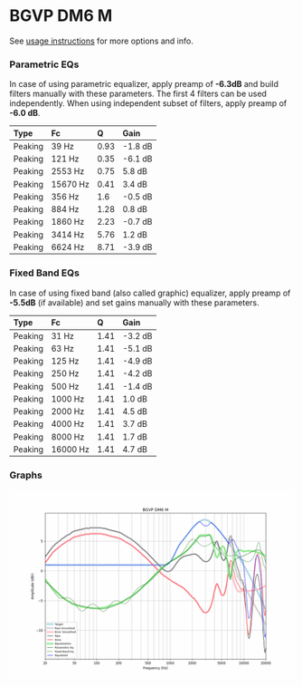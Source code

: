 # BGVP DM6 M
See [usage instructions](https://github.com/jaakkopasanen/AutoEq#usage) for more options and info.

### Parametric EQs
In case of using parametric equalizer, apply preamp of **-6.3dB** and build filters manually
with these parameters. The first 4 filters can be used independently.
When using independent subset of filters, apply preamp of **-6.0 dB**.

| Type    | Fc       |    Q | Gain    |
|:--------|:---------|:-----|:--------|
| Peaking | 39 Hz    | 0.93 | -1.8 dB |
| Peaking | 121 Hz   | 0.35 | -6.1 dB |
| Peaking | 2553 Hz  | 0.75 | 5.8 dB  |
| Peaking | 15670 Hz | 0.41 | 3.4 dB  |
| Peaking | 356 Hz   | 1.6  | -0.5 dB |
| Peaking | 884 Hz   | 1.28 | 0.8 dB  |
| Peaking | 1860 Hz  | 2.23 | -0.7 dB |
| Peaking | 3414 Hz  | 5.76 | 1.2 dB  |
| Peaking | 6624 Hz  | 8.71 | -3.9 dB |

### Fixed Band EQs
In case of using fixed band (also called graphic) equalizer, apply preamp of **-5.5dB**
(if available) and set gains manually with these parameters.

| Type    | Fc       |    Q | Gain    |
|:--------|:---------|:-----|:--------|
| Peaking | 31 Hz    | 1.41 | -3.2 dB |
| Peaking | 63 Hz    | 1.41 | -5.1 dB |
| Peaking | 125 Hz   | 1.41 | -4.9 dB |
| Peaking | 250 Hz   | 1.41 | -4.2 dB |
| Peaking | 500 Hz   | 1.41 | -1.4 dB |
| Peaking | 1000 Hz  | 1.41 | 1.0 dB  |
| Peaking | 2000 Hz  | 1.41 | 4.5 dB  |
| Peaking | 4000 Hz  | 1.41 | 3.7 dB  |
| Peaking | 8000 Hz  | 1.41 | 1.7 dB  |
| Peaking | 16000 Hz | 1.41 | 4.7 dB  |

### Graphs
![](./BGVP%20DM6%20M.png)